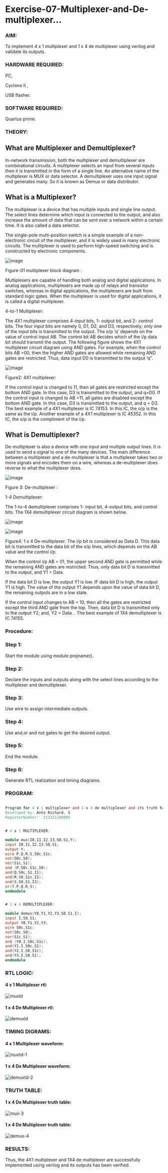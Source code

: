 # Exercise-07-Multiplexer-and-De-multiplexer...

### AIM: 

To implement 4 x 1 multiplexer and 1 x 4 de multiplexer using verilog and validate its outputs.

### HARDWARE REQUIRED:

PC,

Cyclone II ,

USB flasher.

### SOFTWARE REQUIRED:  

Quartus prime.

### THEORY: 

## What are Multiplexer and Demultiplexer?

In-network transmission, both the multiplexer and demultiplexer are combinational circuits. A multiplexer selects an input from several inputs then it is transmitted in the form of a single line. An alternative name of the multiplexer is MUX or data selector. A demultiplexer uses one input signal and generates many. So it is known as Demux or data distributor.

## What is a Multiplexer?

The multiplexer is a device that has multiple inputs and single line output. The select lines determine which input is connected to the output, and also increase the amount of data that can be sent over a network within a certain time. It is also called a data selector.

The single-pole multi-position switch is a simple example of a non-electronic circuit of the multiplexer, and it is widely used in many electronic circuits. The multiplexer is used to perform high-speed switching and is constructed by electronic components.

![image](https://user-images.githubusercontent.com/36288975/170912485-73c395c7-23c0-4e78-a53d-a2f0d07d9662.png)

 Figure-01 multiplexer block diagram :

Multiplexers are capable of handling both analog and digital applications. In analog applications, multiplexers are made up of relays and transistor switches, whereas in digital applications, the multiplexers are built from standard logic gates. When the multiplexer is used for digital applications, it is called a digital multiplexer.

4-to-1 Multiplexer:

The 4X1 multiplexer comprises 4-input bits, 1- output bit, and 2- control bits. The four input bits are namely 0, D1, D2, and D3, respectively; only one of the input bits is transmitted to the output. The o/p ‘q’ depends on the value of control input AB. The control bit AB decides which of the i/p data bit should transmit the output. The following figure shows the 4X1 multiplexer circuit diagram using AND gates. For example, when the control bits AB =00, then the higher AND gates are allowed while remaining AND gates are restricted. Thus, data input D0 is transmitted to the output ‘q”.

![image](https://user-images.githubusercontent.com/36288975/170912568-3598c60a-5035-41f3-b0c4-ccedba13aca5.png)


Figure2: 4X1 multiplexer:

If the control input is changed to 11, then all gates are restricted except the bottom AND gate. In this case, D3 is transmitted to the output, and q=D0. If the control input is changed to AB =11, all gates are disabled except the bottom AND gate. In this case, D3 is transmitted to the output, and q = D3. The best example of a 4X1 multiplexer is IC 74153. In this IC, the o/p is the same as the i/p. Another example of a 4X1 multiplexer is IC 45352. In this IC, the o/p is the compliment of the i/p.


## What is Demultiplexer?

De-multiplexer is also a device with one input and multiple output lines. It is used to send a signal to one of the many devices. The main difference between a multiplexer and a de-multiplexer is that a multiplexer takes two or more signals and encodes them on a wire, whereas a de-multiplexer does reverse to what the multiplexer does.

![image](https://user-images.githubusercontent.com/36288975/170912606-a30e4b74-1726-4430-b245-2c3c3d9c232d.png)

Figure 3: De-multiplexer :

1-4 Demultiplexer:

The 1-to-4 demultiplexer comprises 1- input bit, 4-output bits, and control bits. The 1X4 demultiplexer circuit diagram is shown below.

![image](https://user-images.githubusercontent.com/36288975/170912683-00fb746a-1d45-4023-91d1-3a70b841073c.png)

![image](https://user-images.githubusercontent.com/36288975/170912741-7cbd52af-7e0d-4be3-b5c6-6fb9c4eca7c9.png)

Figure4: 1 x 4 De-multiplexer: 
The i/p bit is considered as Data D. This data bit is transmitted to the data bit of the o/p lines, which depends on the AB value and the control i/p.

When the control i/p AB = 01, the upper second AND gate is permitted while the remaining AND gates are restricted. Thus, only data bit D is transmitted to the output, and Y1 = Data.

If the data bit D is low, the output Y1 is low. IF data bit D is high, the output Y1 is high. The value of the output Y1 depends upon the value of data bit D, the remaining outputs are in a low state.

If the control input changes to AB = 10, then all the gates are restricted except the third AND gate from the top. Then, data bit D is transmitted only to the output Y2; and, Y2 = Data. . The best example of 1X4 demultiplexer is IC 74155.

 
 
### Procedure:

### Step 1:

Start the module using module projname().

### Step 2:

Declare the inputs and outputs along with the select lines according to the multiplexer and demultiplexer.

### Step 3:

Use wire to assign intermediate outputs.

### Step 4:

Use and,or and not gates to get the desired output.

### Step 5:

End the module.

### Step 6:

Generate RTL realization and timing diagrams.



### PROGRAM: 

```verilog

Program for 4 x 1 multiplexer and 1 x 4 de multiplexer and its truth table in quartus using Verilog programming.
Developed by: Anto Richard. S
RegisterNumber:  212221240005

```

```verilog

# 4 x 1 MULTIPLEXER: 

module mux(I0,I1,I2,I3,S0,S1,Y);
input I0,I1,I2,I3,S0,S1;
output Y;
wire P,Q,R,S,S0c,S1c;
not(S0c,S0);
nor(S1c,S1);
and (P,S0c,S1c,I0);
and(Q,S0c,S1,I1);
and(R,S0,S1c,I2);
and(S,S0,S1,I3);
or(Y,P,Q,R,S);
endmodule


```

```verilog

# 1 x 4 DEMULTIPLEXER:

module demux(Y0,Y1,Y2,Y3,S0,S1,I);
input I,S0,S1;
output Y0,Y1,Y2,Y3;
wire S0c,S1c;
not(S0c,S0);
nor(S1c,S1);
and (Y0,I,S0c,S1c);
and(Y1,I,S0c,S1);
and(Y2,I,S0,S1c);
and(Y3,I,S0,S1);
endmodule

```

### RTL LOGIC:  

#### 4 x 1 Multiplexer rtl:

![muxld](https://github.com/anto-richard/Exercise-07-Multiplexer-and-De-multiplexer/assets/93427534/55d5d721-ef3f-45cd-9b23-c1d377be416a)

#### 1 x 4 De Multiplexer rtl:

![demuxld](https://github.com/anto-richard/Exercise-07-Multiplexer-and-De-multiplexer/assets/93427534/6369f5c2-5d97-4108-ba15-389c0dbabc8a)

### TIMING DIGRAMS: 

#### 4 x 1 Multiplexer waveform:

![muxtd-1](https://github.com/anto-richard/Exercise-07-Multiplexer-and-De-multiplexer/assets/93427534/af03c257-6034-4c31-9f25-ac66534a732c)

#### 1 x 4 De Multiplexer waveform:

![demuxtd-2](https://github.com/anto-richard/Exercise-07-Multiplexer-and-De-multiplexer/assets/93427534/461617cf-7d10-49a1-a33f-f080feafd277)

### TRUTH TABLE: 

#### 1 x 4 De Multiplexer truth table:

![mux-3](https://github.com/anto-richard/Exercise-07-Multiplexer-and-De-multiplexer/assets/93427534/5b58c7dd-3290-4198-962d-dd0cbd0f40c0)

#### 1 x 4 De Multiplexer truth table:

![demux-4](https://github.com/anto-richard/Exercise-07-Multiplexer-and-De-multiplexer/assets/93427534/689526b4-0c00-493c-abb4-f3fcd00db9c6)

### RESULTS:

Thus, the 4X1 multiplexer and 1X4 de multiplexer are successfully implemented using verilog and its outputs has been verified.

